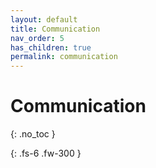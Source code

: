 ```yaml
---
layout: default
title: Communication
nav_order: 5
has_children: true
permalink: communication
---
```


# Communication
{: .no_toc }


{: .fs-6 .fw-300 }

